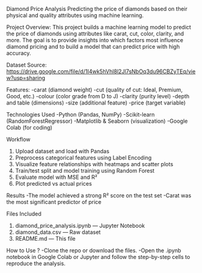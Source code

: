 Diamond Price Analysis
Predicting the price of diamonds based on their physical and quality attributes using machine learning.

Project Overview:
This project builds a machine learning model to predict the price of diamonds using attributes like carat, cut, color, clarity, and more. The goal is to provide insights into which factors most influence diamond pricing and to build a model that can predict price with high accuracy.

Dataset
Source: https://drive.google.com/file/d/1I4wk5hVhl8l2Jl7sNbOq3du96CBZyTEq/view?usp=sharing

Features:
-carat (diamond weight)
-cut (quality of cut: Ideal, Premium, Good, etc.)
-colour (color grade from D to J)
-clarity (purity level)
-depth and table (dimensions)
-size (additional feature)
-price (target variable)

Technologies Used
-Python (Pandas, NumPy)
-Scikit-learn (RandomForestRegressor)
-Matplotlib & Seaborn (visualization)
-Google Colab (for coding)

Workflow
1. Upload dataset and load with Pandas
2. Preprocess categorical features using Label Encoding
3. Visualize feature relationships with heatmaps and scatter plots
4. Train/test split and model training using Random Forest
5. Evaluate model with MSE and R²
6. Plot predicted vs actual prices

Results
-The model achieved a strong R² score on the test set
-Carat was the most significant predictor of price

Files Included
1. diamond_price_analysis.ipynb — Jupyter Notebook
2. diamond_data.csv — Raw dataset 
3. README.md — This file


How to Use ?
-Clone the repo or download the files. 
-Open the .ipynb notebook in Google Colab or Jupyter and follow the step-by-step cells to reproduce the analysis.
